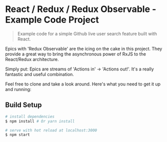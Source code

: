 # React / Redux / Redux Observable - Example Code Project

> Example code for a simple Github live user search feature built with React.

Epics with 'Redux Observable' are the icing on the cake in this project. They provide a great way to bring the asynchronous power of RxJS to the React/Redux architecture.

Simply put: Epics are streams of 'Actions in' -> 'Actions out!'. It's a really fantastic and useful combination.

Feel free to clone and take a look around. Here's what you need to get it up and running:

## Build Setup

``` bash
# install dependencies
$ npm install # Or yarn install

# serve with hot reload at localhost:3000
$ npm start

```